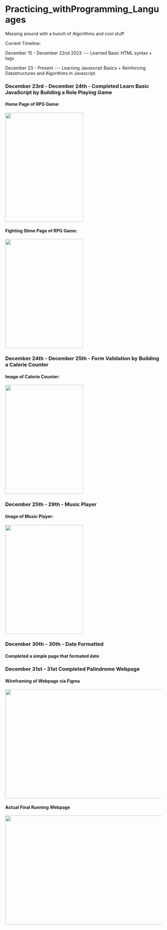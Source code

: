 # Practicing_withProgramming_Languages
 Messing around with a bunch of Algorithms and cool stuff

Current Timeline:

December 15 - December 22nd 2023 --- Learned Basic HTML syntax + tags

December 23 - Present --- Learning Javascript Basics + Reinforcing Datastructures and Algorithms in Javascript

   <h3>December 23rd - December 24th - Completed Learn Basic JavaScript by Building a Role Playing Game </h3>
   <h4>Home Page of RPG Game:</h4>
   <img src ="https://github.com/red2922/Practicing_withProgramming/assets/117611195/5397df0c-611f-4de1-916e-68f002be8d6c" width="250" height="350">
   
   <h4>Fighting Slime Page of RPG Game: </h4>
   <img src ="https://github.com/red2922/Practicing_withProgramming/assets/117611195/a45b6499-e0f2-4550-91d2-ec39019eb3b5" width="250" height="350">

   <h3>December 24th - December 25th - Form Validation by Building a Calorie Counter </h3>
   <h4>Image of Calorie Counter: </h4>
   <img src ="https://github.com/red2922/Practicing_withProgramming/assets/117611195/fda597c7-ae90-488e-a6c4-a248015c2f13" width="250" height="350">

   <h3>December 25th - 29th - Music Player </h3>
   <h4>Image of Music Player: </h4>
   <img src ="https://github.com/red2922/Practicing_withProgramming/assets/117611195/3898ea5a-ddd3-407c-8ef5-6833ba118169" width="250" height="350">

   <h3>December 30th - 30th - Date Formatted</h3>
   <h4>Completed a simple page that formated date</h4>

   <h3>December 31st - 31st Completed Palindrome Webpage</h3>
   <h4>Wireframing of Webpage via Figma</h4>
   <img src ="https://github.com/red2922/Practicing_withProgramming/assets/117611195/67f71a69-3975-47f0-93eb-f43fbafb4e80" width="650" height="350">
   
   <h4>Actual Final Running Webpage</h4>
   <img src ="https://github.com/red2922/Practicing_withProgramming/assets/117611195/b6f1e90d-1b92-4bf8-a370-3f19e92dcbe7" width="650" height="350">
  

